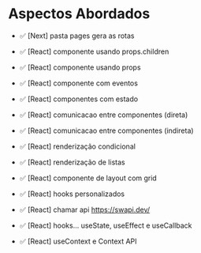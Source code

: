 # Aspectos Abordados

- ✅ [Next] pasta pages gera as rotas
- ✅ [React] componente usando props.children
- ✅ [React] componente usando props
- ✅ [React] componente com eventos

- ✅ [React] componentes com estado
- ✅ [React] comunicacao entre componentes (direta)
- ✅ [React] comunicacao entre componentes (indireta)

- ✅ [React] renderização condicional
- ✅ [React] renderização de listas

- ✅ [React] componente de layout com grid
- ✅ [React] hooks personalizados
- ✅ [React] chamar api https://swapi.dev/

- ✅ [React] hooks... useState, useEffect e useCallback

- ✅ [React] useContext e Context API